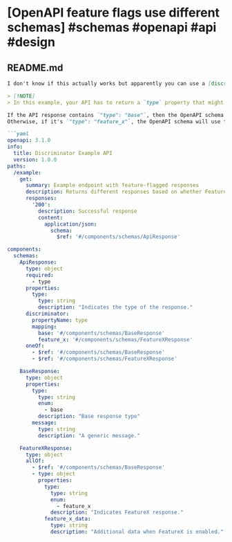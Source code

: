 # [OpenAPI feature flags use different schemas] #schemas #openapi #api #design

## README.md

```markdown
I don't know if this actually works but apparently you can use a [discriminator](https://swagger.io/docs/specification/v3_0/data-models/inheritance-and-polymorphism/#discriminator) like this...

> [!NOTE]
> In this example, your API has to return a `type` property that might have a value like `"base"` or `"feature_x"`.

If the API response contains `"type": "base"`, then the OpenAPI schema will use the `BaseResponse` schema. 
Otherwise, if it's `"type": "feature_x"`, the OpenAPI schema will use the `eatureXResponse` schema.

```yaml
openapi: 3.1.0
info:
  title: Discriminator Example API
  version: 1.0.0
paths:
  /example:
    get:
      summary: Example endpoint with feature-flagged responses
      description: Returns different responses based on whether FeatureX is enabled.
      responses:
        '200':
          description: Successful response
          content:
            application/json:
              schema:
                $ref: '#/components/schemas/ApiResponse'

components:
  schemas:
    ApiResponse:
      type: object
      required:
        - type
      properties:
        type:
          type: string
          description: "Indicates the type of the response."
      discriminator:
        propertyName: type
        mapping:
          base: '#/components/schemas/BaseResponse'
          feature_x: '#/components/schemas/FeatureXResponse'
      oneOf:
        - $ref: '#/components/schemas/BaseResponse'
        - $ref: '#/components/schemas/FeatureXResponse'

    BaseResponse:
      type: object
      properties:
        type:
          type: string
          enum:
            - base
          description: "Base response type"
        message:
          type: string
          description: "A generic message."

    FeatureXResponse:
      type: object
      allOf:
        - $ref: '#/components/schemas/BaseResponse'
        - type: object
          properties:
            type:
              type: string
              enum:
                - feature_x
              description: "Indicates FeatureX response."
            feature_x_data:
              type: string
              description: "Additional data when FeatureX is enabled."
```
```

